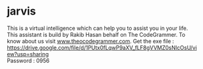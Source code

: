# jarvis
This is a virtual intelligence which can help you to assist you in your life. 
This assistant is build by Rakib Hasan behalf on The CodeGrammer. To know about us visit www.theocodegrammer.com.
Get the exe file : https://drive.google.com/file/d/1PUtx0fLqwP9aXV_fLF8gVVMZ0sNIcOsU/view?usp=sharing<br>
Password : 0956
